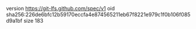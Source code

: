 version https://git-lfs.github.com/spec/v1
oid sha256:226de6bfc12b59170eccfa4e874565211eb67f8221e979c1f0b106f085d9a1bf
size 183

